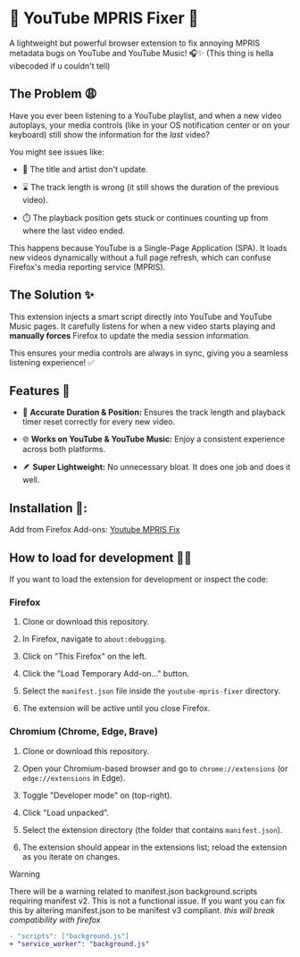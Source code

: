 # 🦊 YouTube MPRIS Fixer 🎵

A lightweight but powerful browser extension to fix annoying MPRIS metadata bugs on YouTube and YouTube Music! 🎧✨
(This thing is hella vibecoded if u couldn't tell)

## The Problem 😩

Have you ever been listening to a YouTube playlist, and when a new video autoplays, your media controls (like in your OS notification center or on your keyboard) still show the information for the *last* video?

You might see issues like:

* 📜 The title and artist don't update.

* ⌛ The track length is wrong (it still shows the duration of the previous video).

* ⏱️ The playback position gets stuck or continues counting up from where the last video ended.

This happens because YouTube is a Single-Page Application (SPA). It loads new videos dynamically without a full page refresh, which can confuse Firefox's media reporting service (MPRIS).

## The Solution ✨

This extension injects a smart script directly into YouTube and YouTube Music pages. It carefully listens for when a new video starts playing and **manually forces** Firefox to update the media session information.

This ensures your media controls are always in sync, giving you a seamless listening experience! ✅

## Features 🚀

* 💯 **Accurate Duration & Position:** Ensures the track length and playback timer reset correctly for every new video.

* 🌐 **Works on YouTube & YouTube Music:** Enjoy a consistent experience across both platforms.

* 🪶 **Super Lightweight:** No unnecessary bloat. It does one job and does it well.

## Installation 🔧:
Add from Firefox Add-ons: [Youtube MPRIS Fix](https://addons.mozilla.org/en-US/firefox/addon/youtube-mpris-fix)

## How to load for development 👨‍💻

If you want to load the extension for development or inspect the code:

### Firefox

1. Clone or download this repository.

2. In Firefox, navigate to `about:debugging`.

3. Click on "This Firefox" on the left.

4. Click the "Load Temporary Add-on..." button.

5. Select the `manifest.json` file inside the `youtube-mpris-fixer` directory.

6. The extension will be active until you close Firefox.

### Chromium (Chrome, Edge, Brave)

1. Clone or download this repository.

2. Open your Chromium-based browser and go to `chrome://extensions` (or `edge://extensions` in Edge).

3. Toggle "Developer mode" on (top-right).

4. Click "Load unpacked".

5. Select the extension directory (the folder that contains `manifest.json`).

6. The extension should appear in the extensions list; reload the extension as you iterate on changes.

> [!WARNING]
> There will be a warning related to manifest.json background.scripts requiring manifest v2.
> This is not a functional issue.
> If you want you can fix this by altering manifest.json to be manifest v3 compliant. *this will break compatibility with firefox*
>
> ```diff 
> - "scripts": ["background.js"]
> + "service_worker": "background.js"
> ```
